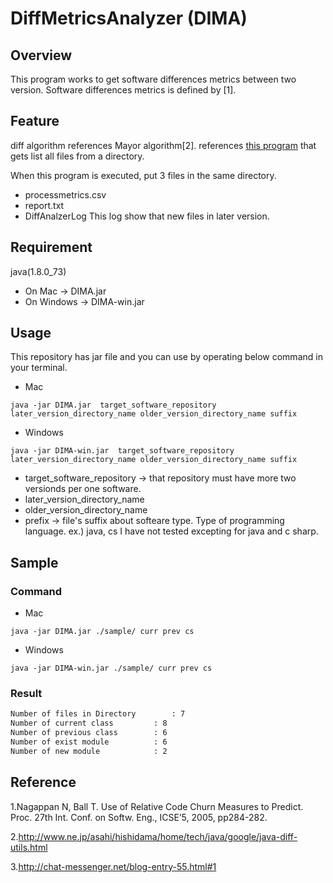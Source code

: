 # DiffMetricsAnalyzer (DIMA)

## Overview
This program works to get software differences metrics between two version.
Software differences metrics is defined by [1].

## Feature
diff algorithm references Mayor algorithm[2].
references [this program](http://chat-messenger.net/blog-entry-55.html) that gets list all files from a directory.

When this program is executed, put 3 files in the same directory.
- processmetrics.csv
- report.txt
- DiffAnalzerLog
	This log show that new files in later version.

## Requirement
java(1.8.0_73)

+ On Mac -> DIMA.jar
+ On Windows -> DIMA-win.jar

## Usage
This repository has jar file and you can use by operating below command in your terminal.

+ Mac
```terminal
java -jar DIMA.jar  target_software_repository later_version_directory_name older_version_directory_name suffix
```
+ Windows
```terminal
java -jar DIMA-win.jar  target_software_repository later_version_directory_name older_version_directory_name suffix
```
- target_software_repository  ->  that repository must have more two versionds per one software.
- later_version_directory_name
- older_version_directory_name
- prefix  ->  file's suffix about softeare type. Type of programming language.	ex.) java, cs
I have not tested excepting for java and c sharp.

## Sample

### Command
+ Mac
```terrminal
java -jar DIMA.jar ./sample/ curr prev cs
```
+ Windows
```terrminal
java -jar DIMA-win.jar ./sample/ curr prev cs
```


### Result
```report.txt
Number of files in Directory		: 7
Number of current class			: 8
Number of previous class		: 6
Number of exist module			: 6
Number of new module			: 2
```



## Reference
1.Nagappan N, Ball T. Use of Relative Code Churn Measures to Predict. Proc. 27th Int. Conf. on Softw. Eng., ICSE’5, 2005, pp284-282.

2.http://www.ne.jp/asahi/hishidama/home/tech/java/google/java-diff-utils.html

3.http://chat-messenger.net/blog-entry-55.html#1
